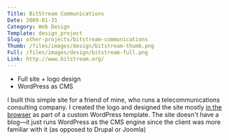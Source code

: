```yaml
---
Title: BitStream Communications
Date: 2009-01-31
Category: Web Design
Template: design_project
Slug: other-projects/bitstream-communications
Thumb: /files/images/design/bitstream-thumb.png
Full: /files/images/design/bitstream-full.png
Link: http://www.bitstream.org/
---
```


* Full site + logo design
* WordPress as CMS

I built this simple site for a friend of mine, who runs a telecommunications consulting company. I created the logo and designed the site mostly [in the browser](http://24ways.org/2009/make-your-mockup-in-markup "24 ways: Make Your Mockup in Markup") as part of a custom WordPress template. The site doesn't have a blog—it just runs WordPress as the CMS engine since the client was more familiar with it (as opposed to Drupal or Joomla)
